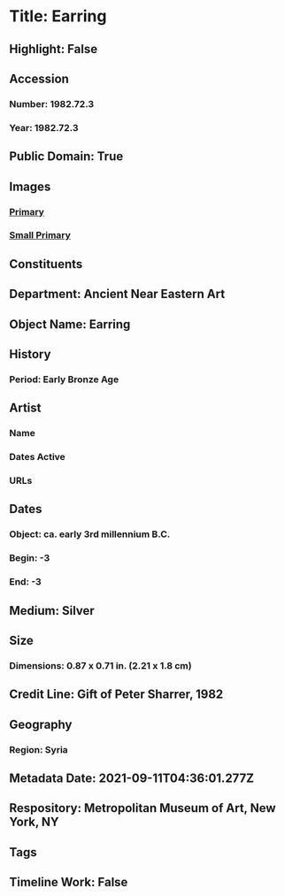 # Title: Earring
## Highlight: False
## Accession
### Number: 1982.72.3
### Year: 1982.72.3
## Public Domain: True
## Images
### [Primary](https://images.metmuseum.org/CRDImages/an/original/ME1982_72_3,4.jpg)
### [Small Primary](https://images.metmuseum.org/CRDImages/an/web-large/ME1982_72_3,4.jpg)
## Constituents
## Department: Ancient Near Eastern Art
## Object Name: Earring
## History
### Period: Early Bronze Age
## Artist
### Name
### Dates Active
### URLs
## Dates
### Object: ca. early 3rd millennium B.C.
### Begin: -3
### End: -3
## Medium: Silver
## Size
### Dimensions: 0.87 x 0.71 in. (2.21 x 1.8 cm)
## Credit Line: Gift of Peter Sharrer, 1982
## Geography
### Region: Syria
## Metadata Date: 2021-09-11T04:36:01.277Z
## Respository: Metropolitan Museum of Art, New York, NY
## Tags
## Timeline Work: False